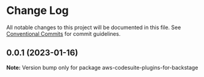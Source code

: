 # Change Log

All notable changes to this project will be documented in this file.
See [Conventional Commits](https://conventionalcommits.org) for commit guidelines.

## 0.0.1 (2023-01-16)

**Note:** Version bump only for package aws-codesuite-plugins-for-backstage
